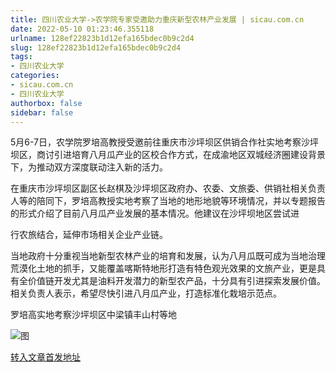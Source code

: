 ```yaml
---
title: 四川农业大学->农学院专家受邀助力重庆新型农林产业发展 | sicau.com.cn
date: 2022-05-10 01:23:46.355118
urlname: 128ef22823b1d12efa165bdec0b9c2d4
slug: 128ef22823b1d12efa165bdec0b9c2d4
tags: 
- 四川农业大学
categories:
- sicau.com.cn
- 四川农业大学
authorbox: false
sidebar: false
---
```

5月6-7日，农学院罗培高教授受邀前往重庆市沙坪坝区供销合作社实地考察沙坪坝区，商讨引进培育八月瓜产业的区校合作方式，在成渝地区双城经济圈建设背景下，为推动双方深度联动注入新的活力。  

在重庆市沙坪坝区副区长赵棋及沙坪坝区政府办、农委、文旅委、供销社相关负责人等的陪同下，罗培高教授实地考察了当地的地形地貌等环境情况，并以专题报告的形式介绍了目前八月瓜产业发展的基本情况。他建议在沙坪坝地区尝试进
<!--more-->
行农旅结合，延伸市场相关企业产业链。

当地政府十分重视当地新型农林产业的培育和发展，认为八月瓜既可成为当地治理荒漠化土地的抓手，又能覆盖喀斯特地形打造有特色观光效果的文旅产业，更是具有全价值链开发尤其是油料开发潜力的新型农产品，十分具有引进探索发展价值。相关负责人表示，希望尽快引进八月瓜产业，打造标准化栽培示范点。

罗培高实地考察沙坪坝区中梁镇丰山村等地

![图](https://news.sicau.edu.cn/__local/C/31/07/AB11B2497E761F644C89DAD6DE3_C766EF0C_1FBE4.png)

[转入文章首发地址](https://news.sicau.edu.cn/info/1078/67686.htm)